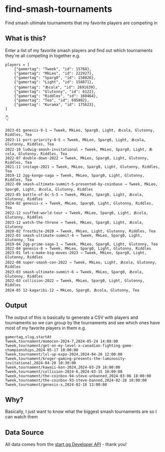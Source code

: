 # find-smash-tournaments

Find smash ultimate tournaments that my favorite players are competing in

## What is this?

Enter a list of my favorite smash players and find out which tournaments they're all competing in together e.g.

```
players = [
    {"gamertag": "Tweek", "id": 15768},
    {"gamertag": "MkLeo", "id": 222927},
    {"gamertag": "Sparg0", "id": 158026},
    {"gamertag": "Light", "id": 158871},
    {"gamertag": "あcola", "id": 2691639},
    {"gamertag": "Glutonny", "id": 6122},
    {"gamertag": "Riddles", "id": 160464},
    {"gamertag": "Tea", "id": 695882},
    {"gamertag": "Kurama", "id": 175623},
]
```

👇

```
2023-01 genesis-9-1 → Tweek, MkLeo, Sparg0, Light, あcola, Glutonny, Riddles, Tea
2023-11 port-priority-8-5 → Tweek, MkLeo, Sparg0, Light, あcola, Glutonny, Riddles, Tea
2022-10 ludwig-smash-invitational → Tweek, MkLeo, Sparg0, Light, あcola, Glutonny, Riddles, Tea
2022-07 double-down-2022 → Tweek, MkLeo, Sparg0, Light, Glutonny, Riddles, Tea
2021-11 instage-2021 → Tweek, MkLeo, Sparg0, Light, Glutonny, Riddles, Tea
2019-12 2gg-kongo-saga → Tweek, MkLeo, Sparg0, Light, Glutonny, Riddles, Tea
2022-09 smash-ultimate-summit-5-presented-by-coinbase → Tweek, MkLeo, Sparg0, Light, あcola, Glutonny, Riddles
2023-05 battle-of-bc-5-5 → Tweek, MkLeo, Sparg0, Light, あcola, Glutonny, Riddles
2024-02 genesis-x → Tweek, MkLeo, Sparg0, Light, Glutonny, Riddles, Tea
2022-12 scuffed-world-tour → Tweek, MkLeo, Sparg0, Light, あcola, Glutonny, Riddles
2023-12 watch-the-throne → Tweek, MkLeo, Sparg0, Light, あcola, Glutonny
2020-02 frostbite-2020 → Tweek, MkLeo, Light, Glutonny, Riddles, Tea
2022-03 smash-ultimate-summit-4 → Tweek, MkLeo, Sparg0, Light, Glutonny, Tea
2019-04 2gg-prime-saga-1 → Tweek, MkLeo, Sparg0, Light, Glutonny, Tea
2022-04 genesis-8 → Tweek, MkLeo, Sparg0, Light, Glutonny, Riddles
2023-01 let-s-make-big-moves-2023 → Tweek, MkLeo, Sparg0, Light, Glutonny, Riddles
2022-08 super-smash-con-2022 → Tweek, MkLeo, Light, あcola, Glutonny, Riddles
2023-03 smash-ultimate-summit-6 → Tweek, MkLeo, Sparg0, あcola, Glutonny, Riddles
2022-03 collision-2022 → Tweek, MkLeo, Sparg0, Light, Glutonny, Riddles
2024-05 12-kagaribi-12 → MkLeo, Sparg0, あcola, Glutonny, Tea
```

## Output

The output of this is basically to generate a CSV with players and tournaments so we can group by the tournaments and see which ones have most of my favorite players in them e.g. 

```
gamertag,slug,startAt
Tweek,tournament/momocon-2024-7,2024-05-24 14:00:00
Tweek,tournament/get-on-my-level-x-canadian-fighting-game-championships,2024-05-17 10:00:00
Tweek,tournament/lvl-up-expo-2024,2024-04-26 12:00:00
Tweek,tournament/kroger-gaming-presents-the-luminosity-invitational,2024-04-20 10:30:00
Tweek,tournament/kawaii-kon-2024,2024-03-29 16:00:00
Tweek,tournament/collision-2024-6,2024-03-15 10:00:00
Tweek,tournament/the-coinbox-94-steve-unbanned,2024-03-06 18:00:00
Tweek,tournament/the-coinbox-93-steve-banned,2024-02-28 18:00:00
Tweek,tournament/genesis-x,2024-02-16 13:00:00
```

## Why?

Basically, I just want to know what the biggest smash tournaments are so I can watch them

## Data Source

All data comes from the [start.gg Developer API](https://developer.start.gg/docs/intro/) - thank you!
